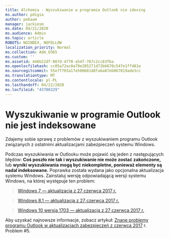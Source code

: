 ```yaml
---
title: Alchemia - Wyszukiwanie w programie Outlook nie idexing
ms.author: pdigia
author: pebaum
manager: jackiesm
ms.date: 04/21/2020
ms.audience: Admin
ms.topic: article
ROBOTS: NOINDEX, NOFOLLOW
localization_priority: Normal
ms.collection: Adm_O365
ms.custom: ''
ms.assetid: 446b22df-807d-4778-a54f-767c2cc83fba
ms.openlocfilehash: cc05a72ac0a79e285271d72b6670c547e1ff481e
ms.sourcegitcommit: 55eff703a17e500681d8fa6a87eb067019ade3cc
ms.translationtype: MT
ms.contentlocale: pl-PL
ms.lasthandoff: 04/22/2020
ms.locfileid: "43708329"
---
```

# <a name="outlook-search-not-indexing"></a>Wyszukiwanie w programie Outlook nie jest indeksowane

Zdajemy sobie sprawę z problemów z wyszukiwaniem programu Outlook związanych z ostatnimi aktualizacjami zabezpieczeń systemu Windows.
  
Podczas wyszukiwania w Outlooku może pojawić się jeden z następujących błędów: **Coś poszło nie tak i wyszukiwanie nie może zostać zakończone,** lub **wyniki wyszukiwania mogą być niekompletne, ponieważ elementy są nadal indeksowane.** Poprawka została wydana jako opcjonalna aktualizacja systemu Windows. Zainstaluj wersję odpowiadającą wersji systemu Windows, na której występuje ten problem: 
  
> [Windows 7 — aktualizacja z 27 czerwca 2017 r.](https://support.microsoft.com/kb/4022168.aspx)
    
> [Windows 8.1 — aktualizacja z 27 czerwca 2017 r.](https://support.microsoft.com/kb/4022720.aspx)
    
> [Windows 10 wersja 1703 — aktualizacja z 27 czerwca 2017 r.](https://support.microsoft.com/kb/4022716.aspx)
    
Aby uzyskać najnowsze informacje, zobacz artykuł: [Znane problemy programu Outlook w aktualizacjach zabezpieczeń z czerwca 2017](https://support.office.com/article/Outlook-known-issues-in-the-June-2017-security-updates-3F6DBFFD-8505-492D-B19F-B3B89369ED9B.aspx) r. Problem #5. 
  

